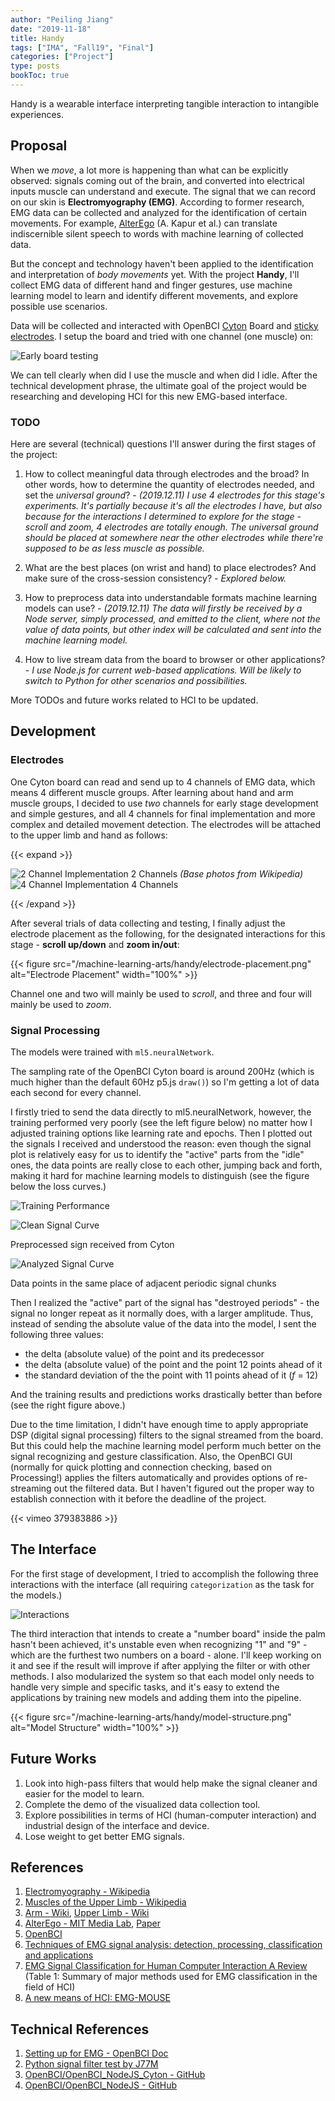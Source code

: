 ```yaml
---
author: "Peiling Jiang"
date: "2019-11-18"
title: Handy
tags: ["IMA", "Fall19", "Final"]
categories: ["Project"]
type: posts
bookToc: true
---
```


Handy is a wearable interface interpreting tangible interaction to intangible experiences.

## Proposal

When we *move*, a lot more is happening than what can be explicitly observed: signals coming out of the brain, and converted into electrical inputs muscle can understand and execute. The signal that we can record on our skin is **Electromyography (EMG)**. According to former research, EMG data can be collected and analyzed for the identification of certain movements. For example, [AlterEgo](https://www.media.mit.edu/projects/alterego/overview/) (A. Kapur et al.) can translate indiscernible silent speech to words with machine learning of collected data.

But the concept and technology haven't been applied to the identification and interpretation of *body movements* yet. With the project **Handy**, I'll collect EMG data of different hand and finger gestures, use machine learning model to learn and identify different movements, and explore possible use scenarios.

Data will be collected and interacted with OpenBCI [Cyton](https://docs.openbci.com/docs/02Cyton/CytonLanding) Board and [sticky electrodes](https://shop.openbci.com/collections/frontpage/products/skintact-f301-pediatric-foam-solid-gel-electrodes-30-pack?variant=29467659395). I setup the board and tried with one channel (one muscle) on:

![Early board testing](/machine-learning-arts/handy/curve.png)

We can tell clearly when did I use the muscle and when did I idle. After the technical development phrase, the ultimate goal of the project would be researching and developing HCI for this new EMG-based interface.

### TODO

Here are several (technical) questions I'll answer during the first stages of the project:

1. How to collect meaningful data through electrodes and the broad? In other words, how to determine the quantity of electrodes needed, and set the *universal ground*? *- (2019.12.11) I use 4 electrodes for this stage's experiments. It's partially because it's all the electrodes I have, but also because for the interactions I determined to explore for the stage - scroll and zoom, 4 electrodes are totally enough. The universal ground should be placed at somewhere near the other electrodes while there're supposed to be as less muscle as possible.*

2. What are the best places (on wrist and hand) to place electrodes? And make sure of the cross-session consistency? *- Explored below.*
3. How to preprocess data into understandable formats machine learning models can use? *- (2019.12.11) The data will firstly be received by a Node server, simply processed, and emitted to the client, where not the value of data points, but other index will be calculated and sent into the machine learning model.*
4. How to live stream data from the board to browser or other applications? *- I use Node.js for current web-based applications. Will be likely to switch to Python for other scenarios and possibilities.*

More TODOs and future works related to HCI to be updated.

## Development

### Electrodes

One Cyton board can read and send up to 4 channels of EMG data, which means 4 different muscle groups. After learning about hand and arm muscle groups, I decided to use *two* channels for early stage development and simple gestures, and all 4 channels for final implementation and more complex and detailed movement detection. The electrodes will be attached to the upper limb and hand as follows:

{{< expand >}}

![2 Channel Implementation](/machine-learning-arts/handy/upper-limb-2.png)
2 Channels *(Base photos from Wikipedia)*
![4 Channel Implementation](/machine-learning-arts/handy/upper-limb-4.png)
4 Channels

{{< /expand >}}

After several trials of data collecting and testing, I finally adjust the electrode placement as the following, for the designated interactions for this stage - **scroll up/down** and **zoom in/out**:

{{< figure src="/machine-learning-arts/handy/electrode-placement.png" alt="Electrode Placement" width="100%" >}}

Channel one and two will mainly be used to *scroll*, and three and four will mainly be used to *zoom*.

### Signal Processing

The models were trained with `ml5.neuralNetwork`.

The sampling rate of the OpenBCI Cyton board is around 200Hz (which is much higher than the default 60Hz p5.js `draw()`) so I'm getting a lot of data each second for every channel.

I firstly tried to send the data directly to ml5.neuralNetwork, however, the training performed very poorly (see the left figure below) no matter how I adjusted training options like learning rate and epochs. Then I plotted out the signals I received and understood the reason: even though the signal plot is relatively easy for us to identify the "active" parts from the "idle" ones, the data points are really close to each other, jumping back and forth, making it hard for machine learning models to distinguish (see the figure below the loss curves.)

![Training Performance](/machine-learning-arts/handy/training_performance.jpg)

![Clean Signal Curve](/machine-learning-arts/handy/curve-clean.jpg)
<caption>Preprocessed sign received from Cyton</caption>

![Analyzed Signal Curve](/machine-learning-arts/handy/curve-closer.svg)
<caption>Data points in the same place of adjacent periodic signal chunks</caption>

Then I realized the "active" part of the signal has "destroyed periods" - the signal no longer repeat as it normally does, with a larger amplitude. Thus, instead of sending the absolute value of the data into the model, I sent the following three values:

- the delta (absolute value) of the point and its predecessor
- the delta (absolute value) of the point and the point 12 points ahead of it
- the standard deviation of the the point with 11 points ahead of it (*f* = 12)

And the training results and predictions works drastically better than before (see the right figure above.)

Due to the time limitation, I didn't have enough time to apply appropriate DSP (digital signal processing) filters to the signal streamed from the board. But this could help the machine learning model perform much better on the signal recognizing and gesture classification. Also, the OpenBCI GUI (normally for quick plotting and connection checking, based on Processing!) applies the filters automatically and provides options of re-streaming out the filtered data. But I haven't figured out the proper way to establish connection with it before the deadline of the project.

{{< vimeo 379383886 >}}

## The Interface

For the first stage of development, I tried to accomplish the following three interactions with the interface (all requiring `categorization` as the task for the models.)

![Interactions](/machine-learning-arts/handy/interface.png)

The third interaction that intends to create a "number board" inside the palm hasn't been achieved, it's unstable even when recognizing "1" and "9" - which are the furthest two numbers on a board - alone. I'll keep working on it and see if the result will improve if after applying the filter or with other methods. I also modularized the system so that each model only needs to handle very simple and specific tasks, and it's easy to extend the applications by training new models and adding them into the pipeline.

{{< figure src="/machine-learning-arts/handy/model-structure.png" alt="Model Structure" width="100%" >}}

## Future Works

1. Look into high-pass filters that would help make the signal cleaner and easier for the model to learn.
2. Complete the demo of the visualized data collection tool.
3. Explore possibilities in terms of HCI (human-computer interaction) and industrial design of the interface and device.
4. Lose weight to get better EMG signals.

## References

1. [Electromyography - Wikipedia](https://en.wikipedia.org/wiki/Electromyography)
2. [Muscles of the Upper Limb - Wikipedia](https://en.wikipedia.org/wiki/Category:Muscles_of_the_upper_limb)
3. [Arm - Wiki](https://en.wikipedia.org/wiki/Arm), [Upper Limb - Wiki](https://en.wikipedia.org/wiki/Upper_limb)
4. [AlterEgo - MIT Media Lab](https://www.media.mit.edu/projects/alterego/overview/), [Paper](https://dl.acm.org/citation.cfm?id=3172977)
5. [OpenBCI](https://openbci.com)
6. [Techniques of EMG signal analysis: detection, processing, classification and applications](https://www.ncbi.nlm.nih.gov/pmc/articles/PMC1455479/)
7. [EMG Signal Classification for Human Computer Interaction A Review](https://www.researchgate.net/publication/215677997_EMG_Signal_Classification_for_Human_Computer_Interaction_A_Review) (Table 1: Summary of major methods used for EMG classification in the field of HCI)
8. [A new means of HCI: EMG-MOUSE](https://ieeexplore.ieee.org/document/1398280)

## Technical References

1. [Setting up for EMG - OpenBCI Doc](https://docs.openbci.com/docs/01GettingStarted/02-Biosensing-Setups/EMGSetup)
2. [Python signal filter test by J77M](https://github.com/J77M/openbciGui_filter_test/blob/master/fft_data.ipynb)
3. [OpenBCI/OpenBCI_NodeJS_Cyton - GitHub](https://github.com/OpenBCI/OpenBCI_NodeJS_Cyton)
4. [OpenBCI/OpenBCI_NodeJS - GitHub](https://github.com/OpenBCI/OpenBCI_NodeJS)
